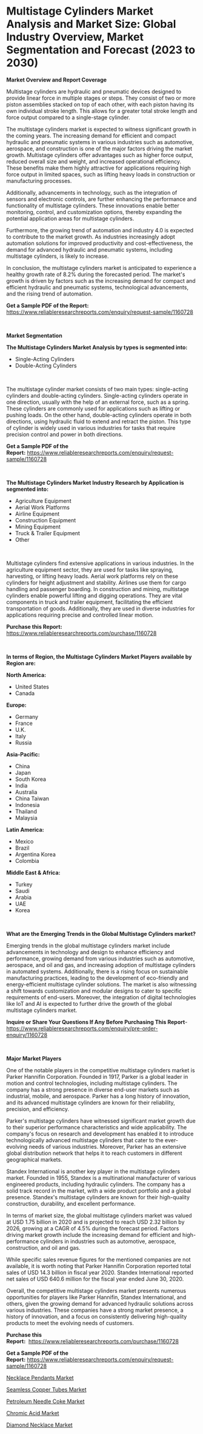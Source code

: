 <p><h1>Multistage Cylinders Market Analysis and Market Size: Global Industry Overview, Market Segmentation and Forecast (2023 to 2030)</h1></p><p><strong>Market Overview and Report Coverage</strong></p>
<p><p>Multistage cylinders are hydraulic and pneumatic devices designed to provide linear force in multiple stages or steps. They consist of two or more piston assemblies stacked on top of each other, with each piston having its own individual stroke length. This allows for a greater total stroke length and force output compared to a single-stage cylinder.</p><p>The multistage cylinders market is expected to witness significant growth in the coming years. The increasing demand for efficient and compact hydraulic and pneumatic systems in various industries such as automotive, aerospace, and construction is one of the major factors driving the market growth. Multistage cylinders offer advantages such as higher force output, reduced overall size and weight, and increased operational efficiency. These benefits make them highly attractive for applications requiring high force output in limited spaces, such as lifting heavy loads in construction or manufacturing processes.</p><p>Additionally, advancements in technology, such as the integration of sensors and electronic controls, are further enhancing the performance and functionality of multistage cylinders. These innovations enable better monitoring, control, and customization options, thereby expanding the potential application areas for multistage cylinders.</p><p>Furthermore, the growing trend of automation and industry 4.0 is expected to contribute to the market growth. As industries increasingly adopt automation solutions for improved productivity and cost-effectiveness, the demand for advanced hydraulic and pneumatic systems, including multistage cylinders, is likely to increase.</p><p>In conclusion, the multistage cylinders market is anticipated to experience a healthy growth rate of 8.2% during the forecasted period. The market's growth is driven by factors such as the increasing demand for compact and efficient hydraulic and pneumatic systems, technological advancements, and the rising trend of automation.</p></p>
<p><strong>Get a Sample PDF of the Report:</strong> <a href="https://www.reliableresearchreports.com/enquiry/request-sample/1160728">https://www.reliableresearchreports.com/enquiry/request-sample/1160728</a></p>
<p>&nbsp;</p>
<p><strong>Market Segmentation</strong></p>
<p><strong>The Multistage Cylinders Market Analysis by types is segmented into:</strong></p>
<p><ul><li>Single-Acting Cylinders</li><li>Double-Acting Cylinders</li></ul></p>
<p>&nbsp;</p>
<p><p>The multistage cylinder market consists of two main types: single-acting cylinders and double-acting cylinders. Single-acting cylinders operate in one direction, usually with the help of an external force, such as a spring. These cylinders are commonly used for applications such as lifting or pushing loads. On the other hand, double-acting cylinders operate in both directions, using hydraulic fluid to extend and retract the piston. This type of cylinder is widely used in various industries for tasks that require precision control and power in both directions.</p></p>
<p><strong>Get a Sample PDF of the Report:</strong>&nbsp;<a href="https://www.reliableresearchreports.com/enquiry/request-sample/1160728">https://www.reliableresearchreports.com/enquiry/request-sample/1160728</a></p>
<p>&nbsp;</p>
<p><strong>The Multistage Cylinders Market Industry Research by Application is segmented into:</strong></p>
<p><ul><li>Agriculture Equipment</li><li>Aerial Work Platforms</li><li>Airline Equipment</li><li>Construction Equipment</li><li>Mining Equipment</li><li>Truck & Trailer Equipment</li><li>Other</li></ul></p>
<p>&nbsp;</p>
<p><p>Multistage cylinders find extensive applications in various industries. In the agriculture equipment sector, they are used for tasks like spraying, harvesting, or lifting heavy loads. Aerial work platforms rely on these cylinders for height adjustment and stability. Airlines use them for cargo handling and passenger boarding. In construction and mining, multistage cylinders enable powerful lifting and digging operations. They are vital components in truck and trailer equipment, facilitating the efficient transportation of goods. Additionally, they are used in diverse industries for applications requiring precise and controlled linear motion.</p></p>
<p><strong>Purchase this Report:</strong>&nbsp; <a href="https://www.reliableresearchreports.com/purchase/1160728">https://www.reliableresearchreports.com/purchase/1160728</a></p>
<p>&nbsp;</p>
<p><strong>In terms of Region, the Multistage Cylinders Market Players available by Region are:</strong></p>
<p>
    <p> <strong> North America: </strong>
        <ul>
            <li>United States</li>
            <li>Canada</li>
        </ul>
        </p> 
    <p> <strong> Europe: </strong>
        <ul>
            <li>Germany</li>
            <li>France</li>
            <li>U.K.</li>
            <li>Italy</li>
            <li>Russia</li>
        </ul>
        </p> 
    <p> <strong> Asia-Pacific: </strong>
        <ul>
            <li>China</li>
            <li>Japan</li>
            <li>South Korea</li>
            <li>India</li>
            <li>Australia</li>
            <li>China Taiwan</li>
            <li>Indonesia</li>
            <li>Thailand</li>
            <li>Malaysia</li>
        </ul>
        </p> 
    <p> <strong> Latin America: </strong>
        <ul>
            <li>Mexico</li>
            <li>Brazil</li>
            <li>Argentina Korea</li>
            <li>Colombia</li>
        </ul>
        </p> 
    <p> <strong> Middle East & Africa: </strong>
        <ul>
            <li>Turkey</li>
            <li>Saudi</li>
            <li>Arabia</li>
            <li>UAE</li>
            <li>Korea</li>
        </ul>
    </p>
    </p>
<p>&nbsp;</p>
<p><strong>What are the Emerging Trends in the Global Multistage Cylinders market?</strong></p>
<p><p>Emerging trends in the global multistage cylinders market include advancements in technology and design to enhance efficiency and performance, growing demand from various industries such as automotive, aerospace, and oil and gas, and increasing adoption of multistage cylinders in automated systems. Additionally, there is a rising focus on sustainable manufacturing practices, leading to the development of eco-friendly and energy-efficient multistage cylinder solutions. The market is also witnessing a shift towards customization and modular designs to cater to specific requirements of end-users. Moreover, the integration of digital technologies like IoT and AI is expected to further drive the growth of the global multistage cylinders market.</p></p>
<p><strong>Inquire or Share Your Questions If Any Before Purchasing This Report</strong>- <a href="https://www.reliableresearchreports.com/enquiry/pre-order-enquiry/1160728">https://www.reliableresearchreports.com/enquiry/pre-order-enquiry/1160728</a></p>
<p>&nbsp;</p>
<p><strong>Major Market Players</strong></p>
<p><p>One of the notable players in the competitive multistage cylinders market is Parker Hannifin Corporation. Founded in 1917, Parker is a global leader in motion and control technologies, including multistage cylinders. The company has a strong presence in diverse end-user markets such as industrial, mobile, and aerospace. Parker has a long history of innovation, and its advanced multistage cylinders are known for their reliability, precision, and efficiency.</p><p>Parker's multistage cylinders have witnessed significant market growth due to their superior performance characteristics and wide applicability. The company's focus on research and development has enabled it to introduce technologically advanced multistage cylinders that cater to the ever-evolving needs of various industries. Moreover, Parker has an extensive global distribution network that helps it to reach customers in different geographical markets.</p><p>Standex International is another key player in the multistage cylinders market. Founded in 1955, Standex is a multinational manufacturer of various engineered products, including hydraulic cylinders. The company has a solid track record in the market, with a wide product portfolio and a global presence. Standex's multistage cylinders are known for their high-quality construction, durability, and excellent performance.</p><p>In terms of market size, the global multistage cylinders market was valued at USD 1.75 billion in 2020 and is projected to reach USD 2.32 billion by 2026, growing at a CAGR of 4.5% during the forecast period. Factors driving market growth include the increasing demand for efficient and high-performance cylinders in industries such as automotive, aerospace, construction, and oil and gas.</p><p>While specific sales revenue figures for the mentioned companies are not available, it is worth noting that Parker Hannifin Corporation reported total sales of USD 14.3 billion in fiscal year 2020. Standex International reported net sales of USD 640.6 million for the fiscal year ended June 30, 2020.</p><p>Overall, the competitive multistage cylinders market presents numerous opportunities for players like Parker Hannifin, Standex International, and others, given the growing demand for advanced hydraulic solutions across various industries. These companies have a strong market presence, a history of innovation, and a focus on consistently delivering high-quality products to meet the evolving needs of customers.</p></p>
<p><strong>Purchase this Report:</strong>&nbsp;&nbsp;<a href="https://www.reliableresearchreports.com/purchase/1160728">https://www.reliableresearchreports.com/purchase/1160728</a></p>
<p></p>
<p><strong>Get a Sample PDF of the Report:</strong>&nbsp;<a href="https://www.reliableresearchreports.com/enquiry/request-sample/1160728">https://www.reliableresearchreports.com/enquiry/request-sample/1160728</a></p>
<p><p><a href="https://medium.com/@index.mill.peace/necklace-pendants-market-size-growth-forecast-2023-2030-1db111ce228d">Necklace Pendants Market</a></p><p><a href="https://www.linkedin.com/pulse/seamless-copper-tubes-market-share-amp-new-trends-analysis-condc/">Seamless Copper Tubes Market</a></p><p><a href="https://www.linkedin.com/pulse/petroleum-needle-coke-market-size-growth-forecast-from-oybdc/">Petroleum Needle Coke Market</a></p><p><a href="https://www.linkedin.com/pulse/chromic-acid-market-research-report-unlocks-analysis-bt6zc/">Chromic Acid Market</a></p><p><a href="https://medium.com/@palm.quick.roof/diamond-necklace-market-size-growth-forecast-2023-2030-5e44bc901cc5">Diamond Necklace Market</a></p></p>